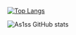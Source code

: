 [![Top Langs](https://github-readme-stats-beryl-nu-33.vercel.app/api/top-langs?username=As1ss&layout=compact&theme=synthwave&card_width=900px)](https://github.com/As1ss/github-readme-stats) 

![As1ss GitHub stats](https://github-readme-stats.vercel.app/api?username=As1ss&count_private=true&theme=synthwave)


